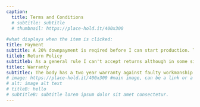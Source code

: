 ```yaml
---
caption:
  title: Terms and Conditions
  # subtitle: subtitle
  # thumbnail: https://place-hold.it/400x300
  
#what displays when the item is clicked:
title: Payment
subtitle: A 20% downpayment is reqired before I can start production. The rest is due at before the guitar leavess the shop. If you want to change the design after I begin production there will be an extra fee charged, based on where I am in the production process.
titleb: Return Policy
subtitleb: As a general rule I can't accept returns although in some situations I would buy back an instument at a discounted rate.
titlec: Warranty
subtitlec: The body has a two year warranty against faulty workmanship. Since I only manufacture the body I can't personally warranty any other parts.
# image: https://place-hold.it/400x300 #main image, can be a link or a file in assets/img/quackdoctor
# alt: image alt text
# titleB: hello
# subtitleB: subtitle lorem ipsum dolor sit amet consectetur.
---
```

<!-- Use this area to describe your project. **Markdown** supported.

optional info list (delete if not using):

{:.list-inline} 
- Date: 
- Client: 
- Category: 
 -->
